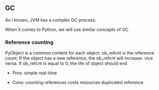 ## GC

As I known, JVM has a complex GC process.

When it comes to Python, we will use similar concepts of GC

### Reference counting

PyObject is a common content for each object. ob\_refcnt is the reference count. If the object has a new reference, the ob\_refcnt will increase. vice versa. If ob\_refcnt is equal to 0, the life of object should end

* Pros:  simple real-time

* Cons: counting references costs resources duplicated reference



